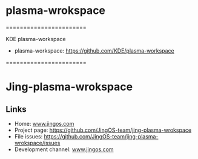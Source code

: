 # plasma-wrokspace

=======================

KDE plasma-workspace

* plasma-workspace: https://github.com/KDE/plasma-workspace

=======================


# Jing-plasma-wrokspace


## Links
* Home: www.jingos.com
* Project page: https://github.com/JingOS-team/jing-plasma-wrokspace
* File issues: https://github.com/JingOS-team/jing-plasma-wrokspace/issues
* Development channel:  www.jingos.com
